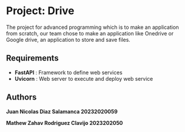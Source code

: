 # Project: Drive
The project for advanced programming which is to make an application from scratch, our team chose to make an application like Onedrive or Google drive, an application to store and save files.


## Requirements
- __FastAPI__ : Framework to define web services
- __Uvicorn__ : Web server to execute and deploy web service

## Authors
__Juan Nicolas Diaz Salamanca 20232020059__

__Mathew Zahav Rodriguez Clavijo 2023202050__
